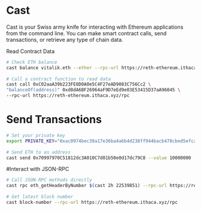 # Cast
Cast is your Swiss army knife for interacting with Ethereum applications from the command line. You can make smart contract calls, send transactions, or retrieve any type of chain data.

Read Contract Data
```bash
# Check ETH balance
cast balance vitalik.eth --ether --rpc-url https://reth-ethereum.ithaca.xyz/rpc
 
# Call a contract function to read data
cast call 0xC02aaA39b223FE8D0A0e5C4F27eAD9083C756Cc2 \
"balanceOf(address)" 0xd8dA6BF26964aF9D7eEd9e03E53415D37aA96045 \
--rpc-url https://reth-ethereum.ithaca.xyz/rpc
```
# Send Transactions

```bash
# Set your private key
export PRIVATE_KEY="0xac0974bec39a17e36ba4a6b4d238ff944bacb478cbed5efcae784d7bf4f2ff80"
 
# Send ETH to an address
cast send 0x70997970C51812dc3A010C7d01b50e0d17dc79C8 --value 10000000 --private-key $PRIVATE_KEY
```

#Interact with JSON-RPC

```bash
# Call JSON-RPC methods directly
cast rpc eth_getHeaderByNumber $(cast 2h 22539851) --rpc-url https://reth-ethereum.ithaca.xyz/rpc
 
# Get latest block number
cast block-number --rpc-url https://reth-ethereum.ithaca.xyz/rpc
```

